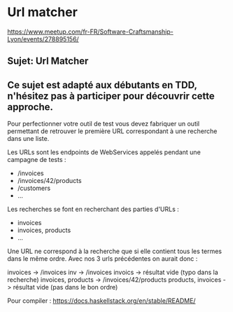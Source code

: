 # Url matcher
https://www.meetup.com/fr-FR/Software-Craftsmanship-Lyon/events/278895156/

Sujet: Url Matcher
---------------------------------------
Ce sujet est adapté aux débutants en TDD, n'hésitez pas à participer pour découvrir cette approche.
---------------------------------------

Pour perfectionner votre outil de test vous devez fabriquer un outil permettant de retrouver le première URL correspondant à une recherche dans une liste.

Les URLs sont les endpoints de WebServices appelés pendant une campagne de tests :

* /invoices
* /invoices/42/products
* /customers
* ...

Les recherches se font en recherchant des parties d'URLs :

* invoices
* invoices, products
* ...

Une URL ne correspond à la recherche que si elle contient tous les termes dans le même ordre. Avec nos 3 urls précédentes on aurait donc :

invoices -> /invoices
inv -> /invoices
invoics -> résultat vide (typo dans la recherche)
invoices, products -> /invoices/42/products
products, invoices -> résultat vide (pas dans le bon ordre)

Pour compiler : https://docs.haskellstack.org/en/stable/README/
